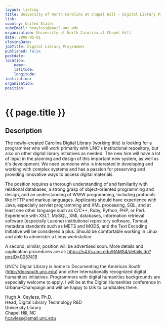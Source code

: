 ```yaml
---
layout: listing
title: University of North Carolina at Chapel Hill - Digital Library Programmer
link:
country: United States
subrEmail: hcayless@email.unc.edu
organization: University of North Carolina at Chapel Hill 
date: 2008-05-01
closingDate: 
jobTitle: Digital Library Programmer
published: false
postdate:
location:
    name: 
    latitude: 
    longitude: 
institution: 
organization: 
position: 
--- 
```



# {{ page.title }}

## Description









<p>The newly-created Carolina Digital Library (working title) is looking
for a programmer who will work primarily with UNC's institutional
repository, but also on other digital library initiatives as needed.
The new hire will have a lot of input in the planning and design of
this important new system, as well as it's development.  We need
someone who is interested in developing and working with complex
systems and has a passion for preserving and providing innovative
ways to access digital materials.</p>

<p>The position requires a thorough understanding of and familiarity
with relational databases, a strong grasp of object-oriented
programming and design, and an understanding of WWW programming,
including protocols like HTTP and markup languages. Applicants should
have experience with Java, especially servlet programming and XML
processing, SQL, and at least one other language such as C/C++, Ruby,
Python, PHP, or Perl.  Experience with XSLT, MySQL, XML databases,
information retrieval software (especially Lucene) institutional
repository software, Tomcat, metadata standards such as METS and
MODS, and the Text Encoding Initiative will be considered a plus.
Should be comfortable working in Linux and able to administer a Linux
workstation.</p>

<p>A second, similar, position will be advertised soon.  More details
and application procedures are at: <a href="https://s4.its.unc.edu/RAMS4/details.do?posID=0057419">https://s4.its.unc.edu/RAMS4/details.do?posID=0057419</a>

UNC's Digital Library is home to Documenting the American South
(http://docsouth.unc.edu) and other internationally recognized
digital humanities initiatives.  Programmers with digital humanities
backgrounds are especially welcome to apply.  I will be at the
Digital Humanities conference in Urbana-Champaign and will be happy
to talk to candidates there.</p>

Hugh A. Cayless, Ph.D.<br/>
Head, Digital Library Technology R&D<br/>
University Library<br/>
Chapel Hill, NC<br/>
hcayless@email.unc.edu<br/>


